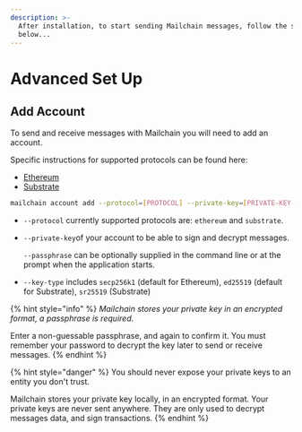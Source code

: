 ```yaml
---
description: >-
  After installation, to start sending Mailchain messages, follow the steps
  below...
---
```


# Advanced Set Up

## Add Account

To send and receive messages with Mailchain you will need to add an account.

Specific instructions for supported protocols can be found here:

* [Ethereum](../ethereum-instructions/setting-up.md)
* [Substrate](../substrate-instructions/setting-up.md)

```bash
mailchain account add --protocol=[PROTOCOL] --private-key=[PRIVATE-KEY-VALUE] --key-type=[KEY-TYPE]
```

* `--protocol` currently supported protocols are: `ethereum` and `substrate`.
* `--private-key`of your account to be able to sign and decrypt messages.

  `--passphrase`  can be optionally supplied in the command line or at the prompt when the application starts.

* `--key-type`  includes `secp256k1` \(default for Ethereum\), `ed25519` \(default for Substrate\), `sr25519` \(Substrate\)

{% hint style="info" %}
_Mailchain stores your private key in an encrypted format, a passphrase is required._

Enter a non-guessable passphrase, and again to confirm it. You must remember your password to decrypt the key later to send or receive messages.
{% endhint %}

{% hint style="danger" %}
You should never expose your private keys to an entity you don't trust.

Mailchain stores your private key locally, in an encrypted format. Your private keys are never sent anywhere. They are only used to decrypt messages data, and sign transactions.
{% endhint %}



